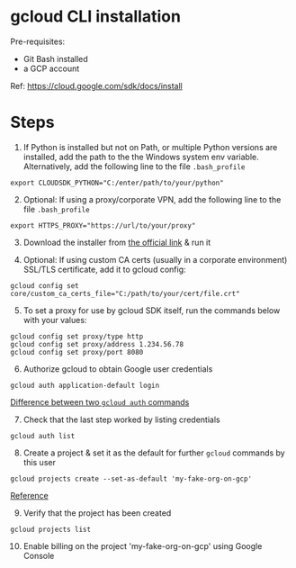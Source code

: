 # gcloud CLI installation
Pre-requisites:
- Git Bash installed
- a GCP account

Ref: https://cloud.google.com/sdk/docs/install  

# Steps

1. If Python is installed but not on Path, or multiple Python versions are installed, add the path to the the Windows system env variable.  
Alternatively, add the following line to the file `.bash_profile`
```
export CLOUDSDK_PYTHON="C:/enter/path/to/your/python"
```


2. Optional: If using a proxy/corporate VPN, add the following line to the file `.bash_profile`
```
export HTTPS_PROXY="https://url/to/your/proxy"
```


3. Download the installer from [the official link](https://dl.google.com/dl/cloudsdk/channels/rapid/GoogleCloudSDKInstaller.exe) & run it


4. Optional: If using custom CA certs (usually in a corporate environment) SSL/TLS certificate, add it to gcloud config:
```
gcloud config set core/custom_ca_certs_file="C:/path/to/your/cert/file.crt"
```


5. To set a proxy for use by gcloud SDK itself, run the commands below with your values:
```
gcloud config set proxy/type http
gcloud config set proxy/address 1.234.56.78
gcloud config set proxy/port 8080
```


6. Authorize gcloud to obtain Google user credentials
```
gcloud auth application-default login
```
[Difference between two `gcloud auth` commands](https://stackoverflow.com/questions/53306131/difference-between-gcloud-auth-application-default-login-and-gcloud-auth-logi)


7. Check that the last step worked by listing credentials
```
gcloud auth list
```


8. Create a project & set it as the default for further `gcloud` commands by this user
```
gcloud projects create --set-as-default 'my-fake-org-on-gcp'
```
[Reference](https://cloud.google.com/sdk/gcloud/reference/projects/create)


9. Verify that the project has been created
```
gcloud projects list
```


10. Enable billing on the project 'my-fake-org-on-gcp' using Google Console
